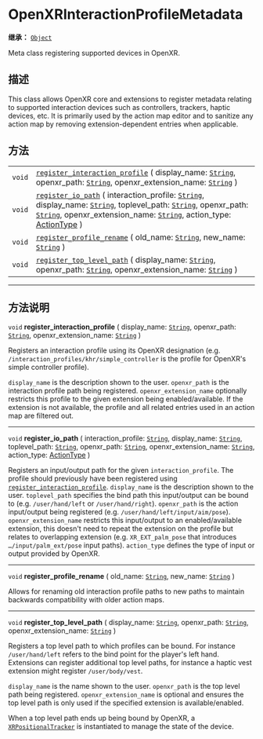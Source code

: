 <!-- ⚠ 请勿编辑本文件 ⚠ -->
<!-- 本文档使用脚本从 WeDot 引擎源码仓库生成。 -->
<!-- 生成脚本：https://github.com/WeDot-Engine/WeDot/tree/4.3/doc/tools/make_md.py； -->
<!-- 原文件：https://github.com/WeDot-Engine/WeDot/tree/4.3/modules/openxr/doc_classes/OpenXRInteractionProfileMetadata.xml。 -->

<div id="_class_openxrinteractionprofilemetadata"></div>

# OpenXRInteractionProfileMetadata

**继承：** [`Object`](class_object.md)

Meta class registering supported devices in OpenXR.

## 描述

This class allows OpenXR core and extensions to register metadata relating to supported interaction devices such as controllers, trackers, haptic devices, etc. It is primarily used by the action map editor and to sanitize any action map by removing extension-dependent entries when applicable.

## 方法

|||
|:-:|:--|
| `void` | [`register_interaction_profile`](class_openxrinteractionprofilemetadatamd#class_openxrinteractionprofilemetadata_method_register_interaction_profile) ( display_name: [`String`](class_string.md), openxr_path: [`String`](class_string.md), openxr_extension_name: [`String`](class_string.md) )                                                                                                                                 |
| `void` | [`register_io_path`](class_openxrinteractionprofilemetadatamd#class_openxrinteractionprofilemetadata_method_register_io_path) ( interaction_profile: [`String`](class_string.md), display_name: [`String`](class_string.md), toplevel_path: [`String`](class_string.md), openxr_path: [`String`](class_string.md), openxr_extension_name: [`String`](class_string.md), action_type: [ActionType](#enum_openxraction_actiontype) ) |
| `void` | [`register_profile_rename`](class_openxrinteractionprofilemetadatamd#class_openxrinteractionprofilemetadata_method_register_profile_rename) ( old_name: [`String`](class_string.md), new_name: [`String`](class_string.md) )                                                                                                                                                                                                      |
| `void` | [`register_top_level_path`](class_openxrinteractionprofilemetadatamd#class_openxrinteractionprofilemetadata_method_register_top_level_path) ( display_name: [`String`](class_string.md), openxr_path: [`String`](class_string.md), openxr_extension_name: [`String`](class_string.md) )                                                                                                                                           |

<!-- rst-class:: classref-section-separator -->

---

## 方法说明

<div id="_class_openxrinteractionprofilemetadata_method_register_interaction_profile"></div>

`void` **register_interaction_profile** ( display_name: [`String`](class_string.md), openxr_path: [`String`](class_string.md), openxr_extension_name: [`String`](class_string.md) )<div id="class_openxrinteractionprofilemetadata_method_register_interaction_profile"></div>

Registers an interaction profile using its OpenXR designation (e.g. `/interaction_profiles/khr/simple_controller` is the profile for OpenXR's simple controller profile).

 `display_name` is the description shown to the user. `openxr_path` is the interaction profile path being registered. `openxr_extension_name` optionally restricts this profile to the given extension being enabled/available. If the extension is not available, the profile and all related entries used in an action map are filtered out.

<!-- rst-class:: classref-item-separator -->

---

<div id="_class_openxrinteractionprofilemetadata_method_register_io_path"></div>

`void` **register_io_path** ( interaction_profile: [`String`](class_string.md), display_name: [`String`](class_string.md), toplevel_path: [`String`](class_string.md), openxr_path: [`String`](class_string.md), openxr_extension_name: [`String`](class_string.md), action_type: [ActionType](#enum_openxraction_actiontype) )<div id="class_openxrinteractionprofilemetadata_method_register_io_path"></div>

Registers an input/output path for the given `interaction_profile`. The profile should previously have been registered using [`register_interaction_profile`](#class_openxrinteractionprofilemetadata_method_register_interaction_profile). `display_name` is the description shown to the user. `toplevel_path` specifies the bind path this input/output can be bound to (e.g. `/user/hand/left` or `/user/hand/right`). `openxr_path` is the action input/output being registered (e.g. `/user/hand/left/input/aim/pose`). `openxr_extension_name` restricts this input/output to an enabled/available extension, this doesn't need to repeat the extension on the profile but relates to overlapping extension (e.g. `XR_EXT_palm_pose` that introduces `…/input/palm_ext/pose` input paths). `action_type` defines the type of input or output provided by OpenXR.

<!-- rst-class:: classref-item-separator -->

---

<div id="_class_openxrinteractionprofilemetadata_method_register_profile_rename"></div>

`void` **register_profile_rename** ( old_name: [`String`](class_string.md), new_name: [`String`](class_string.md) )<div id="class_openxrinteractionprofilemetadata_method_register_profile_rename"></div>

Allows for renaming old interaction profile paths to new paths to maintain backwards compatibility with older action maps.

<!-- rst-class:: classref-item-separator -->

---

<div id="_class_openxrinteractionprofilemetadata_method_register_top_level_path"></div>

`void` **register_top_level_path** ( display_name: [`String`](class_string.md), openxr_path: [`String`](class_string.md), openxr_extension_name: [`String`](class_string.md) )<div id="class_openxrinteractionprofilemetadata_method_register_top_level_path"></div>

Registers a top level path to which profiles can be bound. For instance `/user/hand/left` refers to the bind point for the player's left hand. Extensions can register additional top level paths, for instance a haptic vest extension might register `/user/body/vest`.

 `display_name` is the name shown to the user. `openxr_path` is the top level path being registered. `openxr_extension_name` is optional and ensures the top level path is only used if the specified extension is available/enabled.

When a top level path ends up being bound by OpenXR, a [`XRPositionalTracker`](class_xrpositionaltracker.md) is instantiated to manage the state of the device.

[^virtual]: 本方法通常需要用户覆盖才能生效。
[^const]: 本方法无副作用，不会修改该实例的任何成员变量。
[^vararg]: 本方法除了能接受在此处描述的参数外，还能够继续接受任意数量的参数。
[^constructor]: 本方法用于构造某个类型。
[^static]: 调用本方法无需实例，可直接使用类名进行调用。
[^operator]: 本方法描述的是使用本类型作为左操作数的有效运算符。
[^bitfield]: 这个值是由下列位标志构成位掩码的整数。
[^void]: 无返回值。
